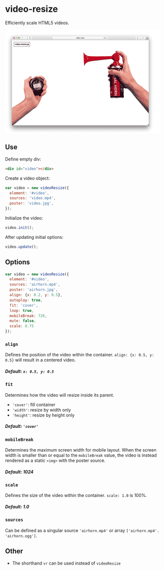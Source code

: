 # video-resize

Efficiently scale HTML5 videos.

![video-resize.js in action](assets/video-resize.gif?raw=true)


## Use

Define empty div:

```html
<div id="video"></div>
```

Create a video object:

```javascript
var video = new videoResize({
  element: '#video',
  sources: 'video.mp4',
  poster: 'video.jpg',
});
```

Initialize the video:

```javascript
video.init();
```

After updating initial options:

```javascript
video.update();
```

## Options

```javascript
var video = new videoResize({
  element: '#video',
  sources: 'airhorn.mp4',
  poster: 'airhorn.jpg',
  align: {x: 0.2, y: 0.5},
  autoplay: true,
  fit: 'cover',
  loop: true,
  mobileBreak: 720,
  mute: false,
  scale: 0.75
});
```
### `align`

Defines the position of the video within the container. `align: {x: 0.5, y: 0.5}` will result in a centered video.

##### Default: `x: 0.5, y: 0.5`

### `fit`

Determines how the video will resize inside its parent.

* `'cover'`: fill container
* `'width'`: resize by width only
* `'height'`: resize by height only

##### Default: `'cover'`

### `mobileBreak`

Determines the maximum screen width for mobile layout. When the screen width is smaller than or equal to the `mobileBreak` value, the video is instead rendered as a static `<img>` with the poster source.

##### Default: 1024

### `scale`

Defines the size of the video within the container. `scale: 1.0` is 100%.

##### Default: 1.0

### `sources`

Can be defined as a singular source `'airhorn.mp4'` or array `['airhorn.mp4'. 'airhorn.ogg']`.

## Other

- The shorthand `vr` can be used instead of `videoResize`
